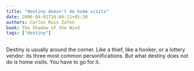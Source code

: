 ```yaml
---
title: "destiny doesn't do home visits"
date: 2006-04-01T16:04:11+05:30
authors: Carlos Ruis Zafon
book: The Shadow of the Wind
tags: ["destiny"]
---
```

Destiny is usually around the corner. Like a thief, like a hooker, or a lottery vendor: its three most common personifications. But what destiny does not do is home visits. You have to go for it.
